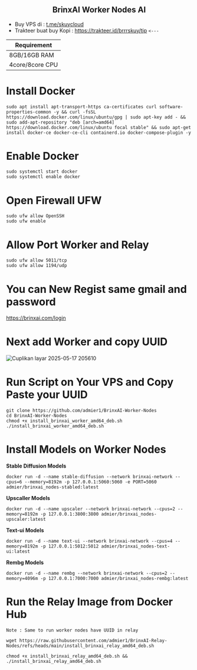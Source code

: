 # <h2 align=center>BrinxAI Worker Nodes AI</h2>
- Buy VPS di : [t.me/skuycloud](t.me/skuycloud)
- Trakteer buat buy Kopi : https://trakteer.id/brrrskuy/tip `<---`

| **Requirement**         |
|-------------------------|
| 8GB/16GB RAM       |
| 4core/8core    CPU   |

# Install Docker
```
sudo apt install apt-transport-https ca-certificates curl software-properties-common -y && curl -fsSL https://download.docker.com/linux/ubuntu/gpg | sudo apt-key add - && sudo add-apt-repository "deb [arch=amd64] https://download.docker.com/linux/ubuntu focal stable" && sudo apt-get install docker-ce docker-ce-cli containerd.io docker-compose-plugin -y
```
# Enable Docker
```
sudo systemctl start docker
sudo systemctl enable docker
```
# Open Firewall UFW
```
sudo ufw allow OpenSSH
sudo ufw enable
```
# Allow Port Worker and Relay
```
sudo ufw allow 5011/tcp
sudo ufw allow 1194/udp
```
# You can New Regist same gmail and password
https://brinxai.com/login

# Next add Worker and copy UUID
![Cuplikan layar 2025-05-17 205610](https://github.com/user-attachments/assets/87e86860-39b5-4df7-b30a-ad6ec847b5e7)

# Run Script on Your VPS and Copy Paste your UUID
```
git clone https://github.com/admier1/BrinxAI-Worker-Nodes
cd BrinxAI-Worker-Nodes
chmod +x install_brinxai_worker_amd64_deb.sh
./install_brinxai_worker_amd64_deb.sh
```
# Install Models on Worker Nodes
  **Stable Diffusion Models**
  ```
  docker run -d --name stable-diffusion --network brinxai-network --cpus=6 --memory=8192m -p 127.0.0.1:5060:5060 -e PORT=5060 admier/brinxai_nodes-stabled:latest
  ```
  **Upscaller Models**
  ```
  docker run -d --name upscaler --network brinxai-network --cpus=2 --memory=8192m -p 127.0.0.1:3800:3800 admier/brinxai_nodes-upscaler:latest
  ```
  **Text-ui Models**
  ```
  docker run -d --name text-ui --network brinxai-network --cpus=4 --memory=8192m -p 127.0.0.1:5012:5012 admier/brinxai_nodes-text-ui:latest
  ```
  **Rembg Models**
  ```
  docker run -d --name rembg --network brinxai-network --cpus=2 --memory=4096m -p 127.0.0.1:7000:7000 admier/brinxai_nodes-rembg:latest
  ```
# Run the Relay Image from Docker Hub
`Note : Same to run worker nodes have UUID in relay`
```
wget https://raw.githubusercontent.com/admier1/BrinxAI-Relay-Nodes/refs/heads/main/install_brinxai_relay_amd64_deb.sh
```
```
chmod +x install_brinxai_relay_amd64_deb.sh && ./install_brinxai_relay_amd64_deb.sh
```
